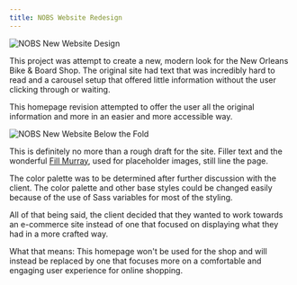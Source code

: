 ```yaml
---
title: NOBS Website Redesign
---
```


<img class="post-pic-body" src="{{ site.baseurl }}/assets/img/work/proj-1/nobs.png" alt="NOBS New Website Design">

This project was attempt to create a new, modern look for the New Orleans Bike & Board Shop. The original site had text that was incredibly hard to read and a carousel setup that offered little information without the user clicking through or waiting.

This homepage revision attempted to offer the user all the original information and more in an easier and more accessible way. 

<img class="post-pic-body" src="{{ site.baseurl }}/assets/img/work/proj-1/nobs-belowfold.png" alt="NOBS New Website Below the Fold">

This is definitely no more than a rough draft for the site. Filler text and the wonderful [Fill Murray](http://fillmurray.com/ "Fill Murray"), used for placeholder images, still line the page.

The color palette was to be determined after further discussion with the client. The color palette and other base styles could be changed easily because of the use of Sass variables for most of the styling.

All of that being said, the client decided that they wanted to work towards an e-commerce site instead of one that focused on displaying what they had in a more crafted way. 

What that means: This homepage won't be used for the shop and will instead be replaced by one that focuses more on a comfortable and engaging user experience for online shopping.
